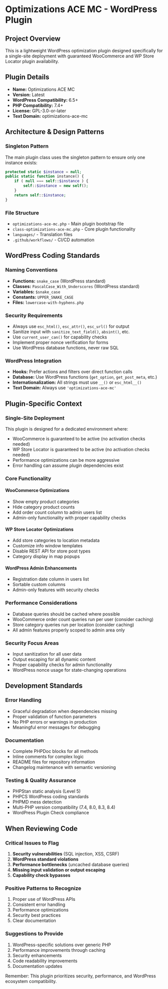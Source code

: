 # Optimizations ACE MC - WordPress Plugin

## Project Overview

This is a lightweight WordPress optimization plugin designed specifically for a single-site deployment with guaranteed WooCommerce and WP Store Locator plugin availability.

## Plugin Details

- **Name:** Optimizations ACE MC
- **Version:** Latest
- **WordPress Compatibility:** 6.5+
- **PHP Compatibility:** 7.4+
- **License:** GPL-3.0-or-later
- **Text Domain:** optimizations-ace-mc

## Architecture & Design Patterns

### Singleton Pattern

The main plugin class uses the singleton pattern to ensure only one instance exists:

```php
protected static $instance = null;
public static function instance() {
    if ( null === self::$instance ) {
        self::$instance = new self();
    }
    return self::$instance;
}
```

### File Structure

- `optimizations-ace-mc.php` - Main plugin bootstrap file
- `class-optimizations-ace-mc.php` - Core plugin functionality
- `languages/` - Translation files
- `.github/workflows/` - CI/CD automation

## WordPress Coding Standards

### Naming Conventions

- **Functions:** `snake_case` (WordPress standard)
- **Classes:** `PascalCase_With_Underscores` (WordPress standard)
- **Variables:** `$snake_case`
- **Constants:** `UPPER_SNAKE_CASE`
- **Files:** `lowercase-with-hyphens.php`

### Security Requirements

- Always use `esc_html()`, `esc_attr()`, `esc_url()` for output
- Sanitize input with `sanitize_text_field()`, `absint()`, etc.
- Use `current_user_can()` for capability checks
- Implement proper nonce verification for forms
- Use WordPress database functions, never raw SQL

### WordPress Integration

- **Hooks:** Prefer actions and filters over direct function calls
- **Database:** Use WordPress functions (`get_option`, `get_post_meta`, etc.)
- **Internationalization:** All strings must use `__()` or `esc_html__()`
- **Text Domain:** Always use `'optimizations-ace-mc'`

## Plugin-Specific Context

### Single-Site Deployment

This plugin is designed for a dedicated environment where:

- WooCommerce is guaranteed to be active (no activation checks needed)
- WP Store Locator is guaranteed to be active (no activation checks needed)
- Performance optimizations can be more aggressive
- Error handling can assume plugin dependencies exist

### Core Functionality

#### WooCommerce Optimizations

- Show empty product categories
- Hide category product counts
- Add order count column to admin users list
- Admin-only functionality with proper capability checks

#### WP Store Locator Optimizations

- Add store categories to location metadata
- Customize info window templates
- Disable REST API for store post types
- Category display in map popups

#### WordPress Admin Enhancements

- Registration date column in users list
- Sortable custom columns
- Admin-only features with security checks

### Performance Considerations

- Database queries should be cached where possible
- WooCommerce order count queries run per user (consider caching)
- Store category queries run per location (consider caching)
- All admin features properly scoped to admin area only

### Security Focus Areas

- Input sanitization for all user data
- Output escaping for all dynamic content
- Proper capability checks for admin functionality
- WordPress nonce usage for state-changing operations

## Development Standards

### Error Handling

- Graceful degradation when dependencies missing
- Proper validation of function parameters
- No PHP errors or warnings in production
- Meaningful error messages for debugging

### Documentation

- Complete PHPDoc blocks for all methods
- Inline comments for complex logic
- README files for repository information
- Changelog maintenance with semantic versioning

### Testing & Quality Assurance

- PHPStan static analysis (Level 5)
- PHPCS WordPress coding standards
- PHPMD mess detection
- Multi-PHP version compatibility (7.4, 8.0, 8.3, 8.4)
- WordPress Plugin Check compliance

## When Reviewing Code

### Critical Issues to Flag

1. **Security vulnerabilities** (SQL injection, XSS, CSRF)
2. **WordPress standard violations**
3. **Performance bottlenecks** (uncached database queries)
4. **Missing input validation or output escaping**
5. **Capability check bypasses**

### Positive Patterns to Recognize

1. Proper use of WordPress APIs
2. Consistent error handling
3. Performance optimizations
4. Security best practices
5. Clear documentation

### Suggestions to Provide

1. WordPress-specific solutions over generic PHP
2. Performance improvements through caching
3. Security enhancements
4. Code readability improvements
5. Documentation updates

Remember: This plugin prioritizes security, performance, and WordPress ecosystem compatibility.
